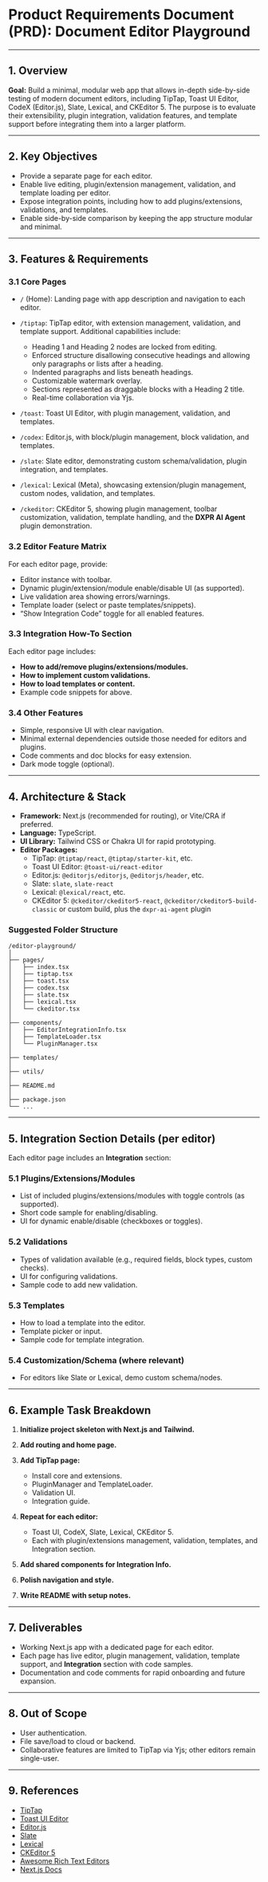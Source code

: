 # Product Requirements Document (PRD): Document Editor Playground

---

## 1. Overview

**Goal:**
Build a minimal, modular web app that allows in-depth side-by-side testing of modern document editors, including TipTap, Toast UI Editor, CodeX (Editor.js), Slate, Lexical, and CKEditor 5. The purpose is to evaluate their extensibility, plugin integration, validation features, and template support before integrating them into a larger platform.

---

## 2. Key Objectives

- Provide a separate page for each editor.
- Enable live editing, plugin/extension management, validation, and template loading per editor.
- Expose integration points, including how to add plugins/extensions, validations, and templates.
- Enable side-by-side comparison by keeping the app structure modular and minimal.

---

## 3. Features & Requirements

### 3.1 Core Pages

- `/` (Home):
  Landing page with app description and navigation to each editor.

- `/tiptap`:
  TipTap editor, with extension management, validation, and template support.
  Additional capabilities include:
  - Heading 1 and Heading 2 nodes are locked from editing.
  - Enforced structure disallowing consecutive headings and allowing only paragraphs or lists after a heading.
  - Indented paragraphs and lists beneath headings.
  - Customizable watermark overlay.
  - Sections represented as draggable blocks with a Heading 2 title.
  - Real-time collaboration via Yjs.

- `/toast`:
  Toast UI Editor, with plugin management, validation, and templates.

- `/codex`:
  Editor.js, with block/plugin management, block validation, and templates.


- `/slate`:
  Slate editor, demonstrating custom schema/validation, plugin integration, and templates.

- `/lexical`:
  Lexical (Meta), showcasing extension/plugin management, custom nodes, validation, and templates.

- `/ckeditor`:
  CKEditor 5, showing plugin management, toolbar customization, validation, template handling, and the **DXPR AI Agent** plugin demonstration.

### 3.2 Editor Feature Matrix

For each editor page, provide:

- Editor instance with toolbar.
- Dynamic plugin/extension/module enable/disable UI (as supported).
- Live validation area showing errors/warnings.
- Template loader (select or paste templates/snippets).
- “Show Integration Code” toggle for all enabled features.

### 3.3 Integration How-To Section

Each editor page includes:

- **How to add/remove plugins/extensions/modules.**
- **How to implement custom validations.**
- **How to load templates or content.**
- Example code snippets for above.

### 3.4 Other Features

- Simple, responsive UI with clear navigation.
- Minimal external dependencies outside those needed for editors and plugins.
- Code comments and doc blocks for easy extension.
- Dark mode toggle (optional).

---

## 4. Architecture & Stack

- **Framework:** Next.js (recommended for routing), or Vite/CRA if preferred.
- **Language:** TypeScript.
- **UI Library:** Tailwind CSS or Chakra UI for rapid prototyping.
- **Editor Packages:**
  - TipTap: `@tiptap/react`, `@tiptap/starter-kit`, etc.
  - Toast UI Editor: `@toast-ui/react-editor`
  - Editor.js: `@editorjs/editorjs`, `@editorjs/header`, etc.
  - Slate: `slate`, `slate-react`
  - Lexical: `@lexical/react`, etc.
  - CKEditor 5: `@ckeditor/ckeditor5-react`, `@ckeditor/ckeditor5-build-classic` or custom build, plus the `dxpr-ai-agent` plugin

### Suggested Folder Structure

```
/editor-playground/
│
├── pages/
│   ├── index.tsx
│   ├── tiptap.tsx
│   ├── toast.tsx
│   ├── codex.tsx
│   ├── slate.tsx
│   ├── lexical.tsx
│   └── ckeditor.tsx
│
├── components/
│   ├── EditorIntegrationInfo.tsx
│   ├── TemplateLoader.tsx
│   └── PluginManager.tsx
│
├── templates/
│
├── utils/
│
├── README.md
│
├── package.json
└── ...
```

---

## 5. Integration Section Details (per editor)

Each editor page includes an **Integration** section:

### 5.1 Plugins/Extensions/Modules

- List of included plugins/extensions/modules with toggle controls (as supported).
- Short code sample for enabling/disabling.
- UI for dynamic enable/disable (checkboxes or toggles).

### 5.2 Validations

- Types of validation available (e.g., required fields, block types, custom checks).
- UI for configuring validations.
- Sample code to add new validation.

### 5.3 Templates

- How to load a template into the editor.
- Template picker or input.
- Sample code for template integration.

### 5.4 Customization/Schema (where relevant)

- For editors like Slate or Lexical, demo custom schema/nodes.

---

## 6. Example Task Breakdown

1. **Initialize project skeleton with Next.js and Tailwind.**
2. **Add routing and home page.**
3. **Add TipTap page:**
   - Install core and extensions.
   - PluginManager and TemplateLoader.
   - Validation UI.
   - Integration guide.

4. **Repeat for each editor:**
   - Toast UI, CodeX, Slate, Lexical, CKEditor 5.
   - Each with plugin/extensions management, validation, templates, and Integration section.

5. **Add shared components for Integration Info.**
6. **Polish navigation and style.**
7. **Write README with setup notes.**

---

## 7. Deliverables

- Working Next.js app with a dedicated page for each editor.
- Each page has live editor, plugin management, validation, template support, and **Integration** section with code samples.
- Documentation and code comments for rapid onboarding and future expansion.

---

## 8. Out of Scope

- User authentication.
- File save/load to cloud or backend.
- Collaborative features are limited to TipTap via Yjs; other editors remain single-user.

---

## 9. References

- [TipTap](https://tiptap.dev)
- [Toast UI Editor](https://nhn.github.io/tui.editor/latest/)
- [Editor.js](https://editorjs.io/)
- [Slate](https://docs.slatejs.org/)
- [Lexical](https://lexical.dev/)
- [CKEditor 5](https://ckeditor.com/docs/)
- [Awesome Rich Text Editors](https://github.com/jaredreich/awesome-rich-text-editors)
- [Next.js Docs](https://nextjs.org/docs/pages)
